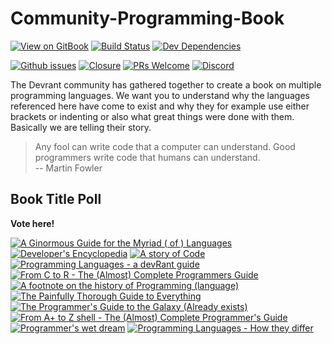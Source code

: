 # Community-Programming-Book

[![View on GitBook](https://img.shields.io/badge/View%20on-GitBook-blue.svg?style=flat-square)](https://cpb.gitbook.io/book/)
[![Build Status](https://img.shields.io/travis/devRant-Squad/Community-Programming-Book.svg?style=flat-square&logo=travis)](https://travis-ci.org/devRant-Squad/Community-Programming-Book)
[![Dev Dependencies](https://img.shields.io/david/dev/devRant-Squad/Community-Programming-Book.svg?style=flat-square)](https://github.com/devRant-Squad/Community-Programming-Book/blob/master/package.json)

[![Github issues](https://img.shields.io/github/issues/devRant-Squad/Community-Programming-Book.svg?longCache=true&style=flat-square&logo=github)](https://github.com/devRant-Squad/Community-Programming-Book/issues)
[![Closure](https://img.shields.io/issuestats/i/long/github/devRant-Squad/Community-Programming-Book.svg?longCache=true&style=flat-square&logo=github)](https://github.com/devRant-Squad/Community-Programming-Book/issues)
[![PRs Welcome](https://img.shields.io/badge/PRs-welcome-brightgreen.svg?style=flat-square&logo=github)](https://github.com/devRant-Squad/Community-Programming-Book/blob/master/CONTRIBUTING.md)
[![Discord](https://img.shields.io/discord/446073753064177675.svg?label=Discord&colorB=7289da?style=flat-square)](https://discord.gg/4AThF88)

The Devrant community has gathered together to create a book on
multiple programming languages. We want you to understand why
the languages referenced here have come to exist and why they
for example use either brackets or indenting or also what great things
were done with them. Basically we are telling their story.

> Any fool can write code that a computer can understand. Good programmers write code that humans can understand. \
> -- Martin Fowler


## Book Title Poll

**Vote here!**

[![A Ginormous Guide for the Myriad ( of ) Languages](https://api.gh-polls.com/poll/01CEJZZGSHHVH7630BFH156JYV/A%20Ginormous%20Guide%20for%20the%20Myriad%20(%20of%20)%20Languages)](https://api.gh-polls.com/poll/01CEJZZGSHHVH7630BFH156JYV/A%20Ginormous%20Guide%20for%20the%20Myriad%20(%20of%20)%20Languages/vote)
[![Developer's Encyclopedia](https://api.gh-polls.com/poll/01CEJZZGSHHVH7630BFH156JYV/Developer's%20Encyclopedia)](https://api.gh-polls.com/poll/01CEJZZGSHHVH7630BFH156JYV/Developer's%20Encyclopedia/vote)
[![A story of Code](https://api.gh-polls.com/poll/01CEJZZGSHHVH7630BFH156JYV/A%20story%20of%20Code)](https://api.gh-polls.com/poll/01CEJZZGSHHVH7630BFH156JYV/A%20story%20of%20Code/vote)
[![Programming Languages - a devRant guide](https://api.gh-polls.com/poll/01CEJZZGSHHVH7630BFH156JYV/Programming%20Languages%20-%20a%20devRant%20guide)](https://api.gh-polls.com/poll/01CEJZZGSHHVH7630BFH156JYV/Programming%20Languages%20-%20a%20devRant%20guide/vote)
[![From C to R - The (Almost) Complete Programmers Guide](https://api.gh-polls.com/poll/01CEJZZGSHHVH7630BFH156JYV/From%20C%20to%20R%20-%20The%20(Almost)%20Complete%20Programmers%20Guide)](https://api.gh-polls.com/poll/01CEJZZGSHHVH7630BFH156JYV/From%20C%20to%20R%20-%20The%20(Almost)%20Complete%20Programmers%20Guide/vote)
[![A footnote on the history of Programming (language)](https://api.gh-polls.com/poll/01CEJZZGSHHVH7630BFH156JYV/A%20footnote%20on%20the%20history%20of%20Programming%20(language))](https://api.gh-polls.com/poll/01CEJZZGSHHVH7630BFH156JYV/A%20footnote%20on%20the%20history%20of%20Programming%20(language)/vote)
[![The Painfully Thorough Guide to Everything](https://api.gh-polls.com/poll/01CEJZZGSHHVH7630BFH156JYV/The%20Painfully%20Thorough%20Guide%20to%20Everything)](https://api.gh-polls.com/poll/01CEJZZGSHHVH7630BFH156JYV/The%20Painfully%20Thorough%20Guide%20to%20Everything/vote)
[![The Programmer's Guide to the Galaxy (Already exists)](https://api.gh-polls.com/poll/01CEJZZGSHHVH7630BFH156JYV/The%20Programmer's%20Guide%20to%20the%20Galaxy%20(Already%20exists))](https://api.gh-polls.com/poll/01CEJZZGSHHVH7630BFH156JYV/The%20Programmer's%20Guide%20to%20the%20Galaxy%20(Already%20exists)/vote)
[![From A+ to Z shell - The (Almost) Complete Programmer's Guide](https://api.gh-polls.com/poll/01CEJZZGSHHVH7630BFH156JYV/From%20A%2B%20to%20Z%20shell%20-%20The%20(Almost)%20Complete%20Programmer's%20Guide)](https://api.gh-polls.com/poll/01CEJZZGSHHVH7630BFH156JYV/From%20A%2B%20to%20Z%20shell%20-%20The%20(Almost)%20Complete%20Programmer's%20Guide/vote)
[![Programmer's wet dream](https://api.gh-polls.com/poll/01CEJZZGSHHVH7630BFH156JYV/Programmer's%20wet%20dream)](https://api.gh-polls.com/poll/01CEJZZGSHHVH7630BFH156JYV/Programmer's%20wet%20dream/vote)
[![Programming Languages - How they differ](https://api.gh-polls.com/poll/01CEJZZGSHHVH7630BFH156JYV/Programming%20Languages%20-%20How%20they%20differ)](https://api.gh-polls.com/poll/01CEJZZGSHHVH7630BFH156JYV/Programming%20Languages%20-%20How%20they%20differ/vote)
